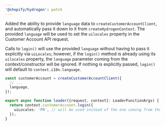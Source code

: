 ```yaml
---
'@shopify/hydrogen': patch
---
```


Added the ability to provide `language` data to `createCustomerAccountClient`, and automatically pass it down to it from `createHydrogenContext`.
The provided `language` will be used to set the `uilocales` property in the Customer Account API request.

Calls to `login()` will use the provided `language` without having to pass it explicitly via `uiLocales`; however, if the `login()` method is
already using its `uilocales` property, the `language` parameter coming from the context/constructor will be ignored. If nothing is explicitly passed, `login()` will default to `context.i18n.language`.

```ts
const customerAccount = createCustomerAccountClient({
  // ...
  language,
});
```

```ts
export async function loader({request, context}: LoaderFunctionArgs) {
  return context.customerAccount.login({
    uiLocales: 'FR', // will be used instead of the one coming from the context
  });
}
```
